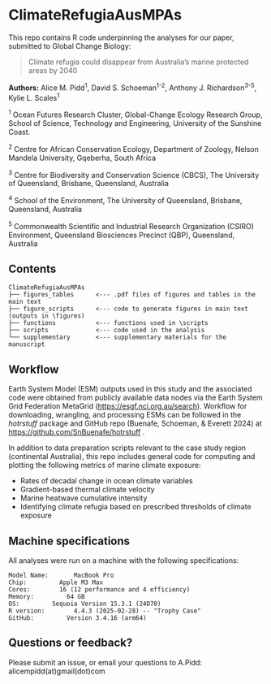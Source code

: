 # ClimateRefugiaAusMPAs

This repo contains R code underpinning the analyses for our paper, submitted to Global Change Biology:

> Climate refugia could disappear from Australia’s marine protected areas by 2040

**Authors:** Alice M. Pidd<sup>1</sup>, David S. Schoeman<sup>1-2</sup>, Anthony J. Richardson<sup>3-5</sup>, Kylie L. Scales<sup>1</sup>

<sup>1</sup> Ocean Futures Research Cluster, Global-Change Ecology Research Group, School of Science, Technology and Engineering, University of the Sunshine Coast.

<sup>2</sup> Centre for African Conservation Ecology, Department of Zoology, Nelson Mandela University, Gqeberha, South Africa

<sup>3</sup> Centre for Biodiversity and Conservation Science (CBCS), The University of Queensland, Brisbane, Queensland, Australia

<sup>4</sup> School of the Environment, The University of Queensland, Brisbane, Queensland, Australia

<sup>5</sup> Commonwealth Scientific and Industrial Research Organization (CSIRO) Environment, Queensland Biosciences Precinct (QBP), Queensland, Australia

## Contents

```         
ClimateRefugiaAusMPAs
├── figures_tables      <--- .pdf files of figures and tables in the main text   
├── figure_scripts      <--- code to generate figures in main text (outputs in \figures)  
├── functions           <--- functions used in \scripts 
├── scripts             <--- code used in the analysis 
└── supplementary       <--- supplementary materials for the manuscript 
```

## Workflow

Earth System Model (ESM) outputs used in this study and the associated code were obtained from publicly available data nodes via the Earth System Grid Federation MetaGrid (<https://esgf.nci.org.au/search>). Workflow for downloading, wrangling, and processing ESMs can be followed in the <i>hotrstuff</i> package and GitHub repo (Buenafe, Schoeman, & Everett 2024) at <https://github.com/SnBuenafe/hotrstuff> .

In addition to data preparation scripts relevant to the case study region (continental Australia), this repo includes general code for computing and plotting the following metrics of marine climate exposure:

-   Rates of decadal change in ocean climate variables
-   Gradient-based thermal climate velocity
-   Marine heatwave cumulative intensity
-   Identifying climate refugia based on prescribed thresholds of climate exposure

## Machine specifications

All analyses were run on a machine with the following specifications:

```         
Model Name:       MacBook Pro
Chip:         Apple M3 Max
Cores:        16 (12 performance and 4 efficiency)
Memory:         64 GB
OS:         Sequoia Version 15.3.1 (24D70)
R version:        4.4.3 (2025-02-28) -- "Trophy Case"
GitHub:         Version 3.4.16 (arm64)
```

## Questions or feedback?

Please submit an issue, or email your questions to A.Pidd: alicempidd(at)gmail(dot)com
